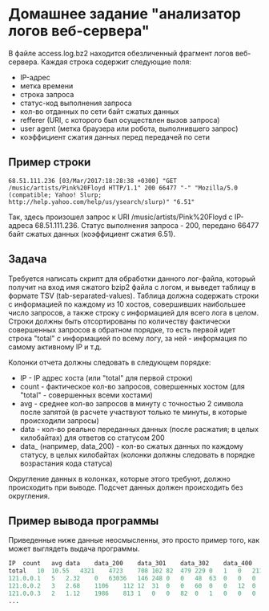 Домашнее задание "анализатор логов веб-сервера"
===============================================

В файле access.log.bz2 находится обезличенный фрагмент логов веб-сервера. Каждая строка содержит следующие поля:
* IP-адрес
* метка времени
* строка запроса
* статус-код выполнения запроса
* кол-во отданных по сети байт сжатых данных
* refferer (URI, с которого был осуществлен вызов запроса)
* user agent (метка браузера или робота, выполнившего запрос)
* коэффициент сжатия данных перед передачей по сети

Пример строки
-------------

```
68.51.111.236 [03/Mar/2017:18:28:38 +0300] "GET /music/artists/Pink%20Floyd HTTP/1.1" 200 66477 "-" "Mozilla/5.0 (compatible; Yahoo! Slurp; http://help.yahoo.com/help/us/ysearch/slurp)" "6.51"
```

Так, здесь произошел запрос к URI /music/artists/Pink%20Floyd с IP-адреса 68.51.111.236. Статус выполнения запроса - 200, передано 66477 байт сжатых данных (коэффициент сжатия 6.51).

Задача
------

Требуется написать скрипт для обработки данного лог-файла, который получит на вход имя сжатого bzip2 файла с логом, и выведет таблицу в формате TSV (tab-separated-values).
Таблица должна содержать строки с информацией по каждому из 10 хостов, совершивших наибольшее число запросов, а также строку с информацией для всего лога в целом.
Строки должны быть отсортированы по количеству фактически совершенных запросов в обратном порядке, то есть первой идет строка "total" с информацией по всему логу, за ней - информация по самому активному IP и т.д.

Колонки отчета должны следовать в следующем порядке:
* IP - IP адрес хоста (или "total" для первой строки)
* count - фактическое кол-во запросов, совершенных хостом (для "total" - совершенных всеми хостами)
* avg - среднее кол-во запросов в минуту с точностью 2 символа после запятой (в расчете участвуют только те минуты, в которые происходили запросы)
* data - кол-во реально переданных данных (после расжатия; в целых килобайтах) для ответов со статусом 200
* data_<STATUS> (например, data_200) - кол-во сжатых данных по каждому статусу, в целых килобайтах (колонки должны следовать в порядке возрастания кода статуса)

Округление данных в колонках, которые этого требуют, должно происходить при выводе. Подсчет данных должен происходить без округления.


Пример вывода программы
-----------------------

Приведенные ниже данные неосмысленны, это просто пример того, как может выглядеть выдача программы.

```perl
IP	count	avg	data	data_200	data_301	data_302	data_400	data_403	data_404	data_408	data_414	data_499	data_500
total	10	10.55	4321	4723	708	102	82	479	229	0	1	0	211
121.0.0.1	5	2.32	0	63036	146	248	0	0	48	63	0	0	0
121.0.0.2	3	2.68	1106	112	12	31	0	0	60	0	0	12	0
121.0.0.3	2	1.12	1986	813	1	0	0	82	0	1	0	0	0
...
```
